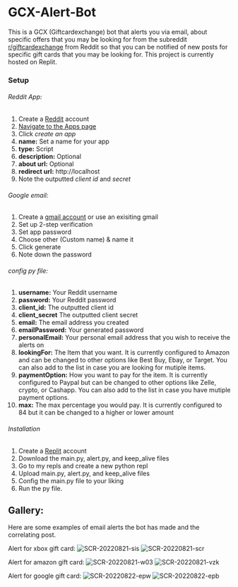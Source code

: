 # GCX-Alert-Bot
This is a GCX (Giftcardexchange) bot that alerts you via email, about specific offers that you may be looking for from the subreddit [r/giftcardexchange](https://www.reddit.com/r/giftcardexchange/new/) from Reddit so that you can be notified of new posts for specific gift cards that you may be looking for. This project is currently hosted on Replit.

### Setup
###### Reddit App:
1. Create a [Reddit](https://www.reddit.com) account
2. [Navigate to the Apps page ](https://www.reddit.com/prefs/apps/)
3. Click *create an app*
4. **name:** Set a name for your app
5. **type:** Script
6. **description:** Optional
7. **about url:** Optional
8. **redirect url:** http://localhost
9. Note the outputted *client id* and *secret*

###### Google email:
1. Create a [gmail account](https://accounts.google.com/signup) or use an exisiting gmail
2. Set up 2-step verification
3. Set app password 
4. Choose other (Custom name) & name it
5. Click generate
6. Note down the password

###### config py file:
1. **username:** Your Reddit username
2. **password:** Your Reddit password
3. **client_id:** The outputted client id
4. **client_secret** The outputted client secret
5. **email:** The email address you created 
6. **emailPassword:** Your generated password
7. **personalEmail:** Your personal email address that you wish to receive the alerts on
8. **lookingFor:** The Item that you want. It is currently configured to Amazon and can be changed to other options like Best Buy, Ebay, or Target. You can also add to the list in case you are looking for mutiple items.
9. **paymentOption:** How you want to pay for the item. It is currently configured to Paypal but can be changed to other options like Zelle, crypto, or Cashapp. You can also add to the list in case you have mutiple payment options. 
10. **max:** The max percentage you would pay. It is currently configured to 84 but it can be changed to a higher or lower amount


######  Installation
1. Create a [Replit](https://replit.com/) account
2. Download the main.py, alert.py, and keep_alive files
3. Go to my repls and create a new python repl
4. Upload main.py, alert.py, and keep_alive files
5. Config the main.py file to your liking
6. Run the py file.
         
      

## Gallery:
Here are some examples of email alerts the bot has made and the correlating post.

Alert for xbox gift card:
![SCR-20220821-sis](https://user-images.githubusercontent.com/84158176/185818934-b3b3b697-026f-40c6-bfb4-8e453b93b867.png)
![SCR-20220821-scr](https://user-images.githubusercontent.com/84158176/185818935-93f42312-e879-4e02-a21b-413d5da82ee9.png)

Alert for amazon gift card:
![SCR-20220821-w03](https://user-images.githubusercontent.com/84158176/185830443-7ea6330a-0d4b-4f30-ba00-e203d9b81fa5.png)
![SCR-20220821-vzk](https://user-images.githubusercontent.com/84158176/185830444-e5726e63-ba1c-4b01-a2c4-0430d42ddf45.png)

Alert for google gift card:
![SCR-20220822-epw](https://user-images.githubusercontent.com/84158176/185948019-d0a79a58-7275-4259-ae1d-70ef85e8dd08.png)
![SCR-20220822-epb](https://user-images.githubusercontent.com/84158176/185948021-ac2af6d2-4fd2-4d98-8d81-99ee7831597e.png)
